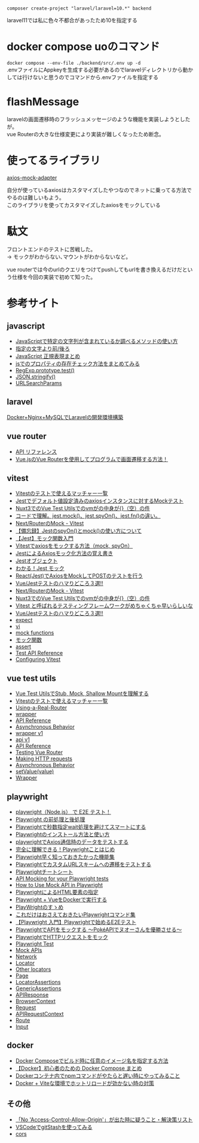 # 
`composer create-project "laravel/laravel=10.*" backend`  

laravel11では私に色々不都合があったため10を指定する  

# docker compose uoのコマンド
`docker compose --env-file ./backend/src/.env up -d`  
.envファイルにAppkeyを生成する必要があるのでlaravelディレクトリから動かしては行けないと思うのでコマンドから.envファイルを指定する  

# flashMessage
laravelの画面遷移時のフラッシュメッセージのような機能を実装しようとしたが｡  
vue Routerの大きな仕様変更により実装が難しくなったため断念｡  

# 使ってるライブラリ
[axios-mock-adapter](https://github.com/ctimmerm/axios-mock-adapter)

自分が使っているaxiosはカスタマイズしたやつなのでネットに乗ってる方法でやるのは難しいもよう｡  
このライブラリを使ってカスタマイズしたaxiosをモックしている

# 駄文
フロントエンドのテストに苦戦した｡  
-> モックがわからない､マウントがわからないなど｡  

vue routerでは今のurlのクエリをつけてpushしてもurlを書き換えるだけだという仕様を今回の実装で初めて知った｡

# 参考サイト
## javascript
* [JavaScriptで特定の文字列が含まれているか調べるメソッドの使い方](https://qiita.com/shimajiri/items/a2d79d9aa1323da972f3)
* [指定の文字より前/後ろ](https://if.t0m0t.com/post-220/)
* [JavaScript 正規表現まとめ](https://qiita.com/iLLviA/items/b6bf680cd2408edd050f)
* [jsでのプロパティの存在チェック方法をまとめてみる](https://qiita.com/rymiyamoto/items/be91b04f70de2b621bb3)
* [RegExp.prototype.test()](https://developer.mozilla.org/ja/docs/Web/JavaScript/Reference/Global_Objects/RegExp/test)
* [JSON.stringify()](https://developer.mozilla.org/ja/docs/Web/JavaScript/Reference/Global_Objects/JSON/stringify)
* [URLSearchParams](https://developer.mozilla.org/ja/docs/Web/API/URLSearchParams)

## laravel
[Docker+Nginx+MySQLでLaravelの開発環境構築](https://entreprogrammer.jp/laravel-nginx-docker/)

## vue router
* [API リファレンス](https://v3.router.vuejs.org/ja/api/)
* [Vue.jsのVue Routerを使用してプログラムで画面遷移する方法！](https://codelikes.com/use-vue-router/)

## vitest
* [Vitestのテストで使えるマッチャー一覧](https://qiita.com/mori_goq/items/f9dfe1875befe1e6283b)
* [Jestでデフォルト値設定済みのaxiosインスタンスに対するMockテスト](https://qiita.com/clomie/items/ccf8977a7724f81eff12)
* [Nuxt3でのVue Test Utilsでのvmがの中身が{}（空）の件](https://zenn.dev/tmo_taka/articles/91e040c081046a)
* [コードで理解。jest.mock()、jest.spyOn()、jest.fn()の違い。](https://qiita.com/TMDM/items/bc6940fc2ed4a67fe4ff)
* [Next/RouterのMock - Vitest](https://zenn.dev/renoa/articles/vitest-next-router-mock)
* [【備忘録】JestのspyOn()とmock()の使い方について](https://qiita.com/m-yo-biz/items/e9b6298d111ff6d03a5e)
* [【Jest】モック関数入門](https://zenn.dev/aidemy/articles/62720a7cab9115)
* [Vitestでaxiosをモックする方法（mock, spyOn）](https://qiita.com/mori_goq/items/a99f75ce29098a59df60)
* [JestによるAxiosモック化方法の覚え書き](https://qiita.com/t-kubodera/items/f1b0029e4e98f99656b9)
* [Jestオブジェクト](https://jestjs.io/ja/docs/jest-object)
* [わかる！Jest モック](https://zenn.dev/sekitats/articles/b586e897baa8c7)
* [React(Jest)でAxiosをMockしてPOSTのテストを行う](https://qiita.com/Sicut_study/items/e79762f0147cb36701a1)
* [Vue/Jestテストのハマりどころ３選!!](https://tech-blog.rakus.co.jp/entry/20200206/vue-js/jest/software-test)
* [Next/RouterのMock - Vitest](https://zenn.dev/renoa/articles/vitest-next-router-mock)
* [Nuxt3でのVue Test Utilsでのvmがの中身が{}（空）の件](https://zenn.dev/tmo_taka/articles/91e040c081046a)
* [Vitest と呼ばれるテスティングフレームワークがめちゃくちゃ早いらしいな](https://azukiazusa.dev/blog/testingframework-vitest/)
* [Vue/Jestテストのハマりどころ３選!!](https://tech-blog.rakus.co.jp/entry/20200206/vue-js/jest/software-test)
* [expect](https://vitest.dev/api/expect)
* [vi](https://vitest.dev/api/vi)
* [mock functions](https://vitest.dev/api/mock)
* [モック関数](https://jestjs.io/ja/docs/next/mock-functions)
* [assert](https://vitest.dev/api/assert.html)
* [Test API Reference](https://vitest.dev/api/)
* [Configuring Vitest](https://vitest.dev/config/)


## vue test utils
* [Vue Test UtilsでStub, Mock, Shallow Mountを理解する](https://reffect.co.jp/vue/vue-mock-axios)
* [Vitestのテストで使えるマッチャー一覧](https://qiita.com/mori_goq/items/f9dfe1875befe1e6283b)
* [Using-a-Real-Router](https://test-utils.vuejs.org/guide/advanced/vue-router#Using-a-Real-Router)
* [wrapper](https://v1.test-utils.vuejs.org/ja/api/wrapper/)
* [API Reference](https://test-utils.vuejs.org/api/)
* [Asynchronous Behavior](https://test-utils.vuejs.org/guide/advanced/async-suspense.html)
* [wrapper v1](https://v1.test-utils.vuejs.org/ja/api/wrapper/)
* [api v1](https://v1.test-utils.vuejs.org/ja/api/)
* [API Reference](https://test-utils.vuejs.org/api/)
* [Testing Vue Router](https://test-utils.vuejs.org/guide/advanced/vue-router.html)
* [Making HTTP requests](https://test-utils.vuejs.org/guide/advanced/http-requests.html)
* [Asynchronous Behavior](https://test-utils.vuejs.org/guide/advanced/async-suspense.html)
* [setValue(value)](https://v1.test-utils.vuejs.org/ja/api/wrapper/setvalue.html)
* [Wrapper](https://v1.test-utils.vuejs.org/ja/api/wrapper/)

## playwright
* [playwright（Node.js） で E2E テスト！](https://zenn.dev/ryoka419319/articles/428ecee482a8ea)
* [Playwright の前処理と後処理](https://zenn.dev/jyoppomu/articles/bc1a96a3656a59)
* [Playwrightで秒数指定wait処理を避けてスマートにする](https://engineering.meetsmore.com/entry/2023/12/15/210122)
* [Playwrightのインストール方法と使い方](https://future-architect.github.io/articles/20230822a/)
* [playwrightでAxios通信時のデータをテストする](https://mozyanari.com/2024/02/19/playwright_axios_test/)
* [完全に理解できる！Playwrightことはじめ](https://zenn.dev/012xx/articles/c3839d1f631829)
* [Playwright早く知っておきたかった機能集](https://zenn.dev/emmatester/scraps/1f82310dd08164)
* [PlaywrightでカスタムURLスキームへの遷移をテストする](https://developers.bookwalker.jp/entry/2023/11/27/135732)
* [Playwrightチートシート](https://qiita.com/rokumura7/items/c82f205db5310c922bbd)
* [API Mocking for your Playwright tests](https://dev.to/playwright/api-mocking-for-your-playwright-tests-47ah)
* [How to Use Mock API in Playwright](https://hackernoon.com/how-to-use-mock-api-in-playwright)
* [PlaywrightによるHTML要素の指定](https://web.biz-prog.net/playwright/locators.html)
* [Playwright + VueをDockerで実行する](https://zenn.dev/kurokimaru/articles/0b15fb3caab925)
* [PlayWrightのすゝめ](https://note.com/shift_tech/n/nb86761c14c9e)
* [これだけはおさえておきたいPlaywrightコマンド集](https://qiita.com/oh_rusty_nail/items/d955e3273994214a0afa)
* [【Playwright 入門】Playwrightで始めるE2Eテスト](https://tech-blog.rakus.co.jp/entry/20230509/playwright)
* [PlaywrightでAPIをモックする 〜PokéAPIでヌオーさんを優勝させる〜](https://zenn.dev/hosaka313/articles/6c825335b288c4)
* [PlaywrightでHTTPリクエストをモック](https://qiita.com/juge2mu/items/19918723b19af0a5eb41)
* [Playwright Test](https://playwright.dev/docs/api/class-test)
* [Mock APIs](https://playwright.dev/docs/mock)
* [Network](https://playwright.dev/docs/network)
* [Locator](https://playwright.dev/docs/api/class-locator)
* [Other locators](https://playwright.dev/docs/other-locators)
* [Page](https://playwright.dev/docs/api/class-page)
* [LocatorAssertions](https://playwright.dev/docs/api/class-locatorassertions)
* [GenericAssertions](https://playwright.dev/docs/api/class-genericassertions)
* [APIResponse](https://playwright.dev/docs/api/class-apiresponse)
* [BrowserContext](https://playwright.dev/docs/api/class-browsercontext)
* [Request](https://playwright.dev/docs/api/class-request)
* [APIRequestContext](https://playwright.dev/docs/api/class-apirequestcontext)
* [Route](https://playwright.dev/docs/api/class-route)
* [Input](https://www.cuketest.com/playwright/docs/input/)

## docker
* [Docker Composeでビルド時に任意のイメージ名を指定する方法](https://amaya382.hatenablog.jp/entry/2017/04/03/034002)
* [【Docker】初心者のための Docker Compose まとめ](https://ai-can-fly.hateblo.jp/entry/summary-of-docker-compose-for-beginner)
* [Dockerコンテナ内でnpmコマンドがやたらと遅い時にやってみること](https://zenn.dev/nsystk/articles/77d77737e82853)
* [Docker + Viteな環境でホットリロードが効かない時の対策](https://zenn.dev/hctaw_srp/articles/1f7f67de03d710)

## その他
* [「No 'Access-Control-Allow-Origin'」が出た時に疑うこと・解決策リスト](https://qiita.com/yusuke5/items/27443c69f9c37ba53e7c)
* [VSCodeでgitStashを使ってみる](https://qiita.com/ken0426/items/b665b7d5ece7ef7b0069)
* [cors](https://developer.mozilla.org/ja/docs/Glossary/CORS)